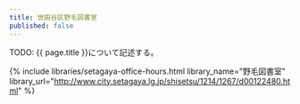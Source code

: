 ```yaml
---
title: 世田谷区野毛図書室
published: false
---
```


TODO: {{ page.title }}について記述する。

{% include libraries/setagaya-office-hours.html
    library_name="野毛図書室"
    library_url="http://www.city.setagaya.lg.jp/shisetsu/1214/1267/d00122480.html" %}
